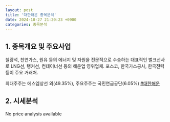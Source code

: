 ```yaml
---
layout: post
title: '대한해운 종목분석'
date: 2024-10-27 21:20:23 +0900
categories: 종목분석
---
```


## 1. 종목개요 및 주요사업

철광석, 천연가스, 원유 등의 에너지 및 자원을 전문적으로 수송하는 대표적인 벌크선사로 LNG선, 탱커선, 컨테이너선 등의 해운업 영위업체. 포스코, 한국가스공사, 한국전력 등이 주요 거래처.

최대주주는 에스엠상선 외(49.35%), 주요주주는 국민연금공단(6.05%)
[#대한해운](#)

## 2. 시세분석

No price analysis available
